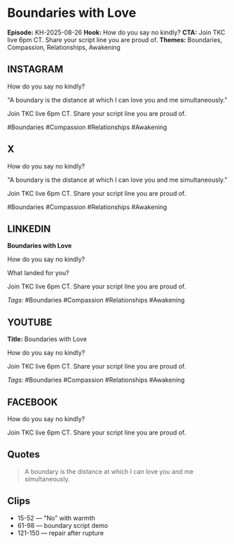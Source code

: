 # Boundaries with Love
**Episode:** KH-2025-08-26
**Hook:** How do you say no kindly?
**CTA:** Join TKC live 6pm CT. Share your script line you are proud of.
**Themes:** Boundaries, Compassion, Relationships, Awakening

## INSTAGRAM

How do you say no kindly?

"A boundary is the distance at which I can love you and me simultaneously."

Join TKC live 6pm CT. Share your script line you are proud of.

#Boundaries #Compassion #Relationships #Awakening

## X

How do you say no kindly?

"A boundary is the distance at which I can love you and me simultaneously."

Join TKC live 6pm CT. Share your script line you are proud of.

#Boundaries #Compassion #Relationships #Awakening

## LINKEDIN

**Boundaries with Love**

How do you say no kindly?

What landed for you?

Join TKC live 6pm CT. Share your script line you are proud of.

_Tags:_ #Boundaries #Compassion #Relationships #Awakening

## YOUTUBE
**Title:** Boundaries with Love

How do you say no kindly?

Join TKC live 6pm CT. Share your script line you are proud of.

_Tags:_ #Boundaries #Compassion #Relationships #Awakening

## FACEBOOK

How do you say no kindly?

Join TKC live 6pm CT. Share your script line you are proud of.

## Quotes
> A boundary is the distance at which I can love you and me simultaneously.

## Clips
- 15-52 — "No" with warmth
- 61-98 — boundary script demo
- 121-150 — repair after rupture
